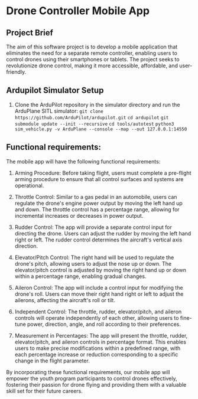 # Drone Controller Mobile App

## Project Brief
The aim of this software project is to develop a mobile application that eliminates the need for a separate remote controller, enabling users to control drones using their smartphones or tablets. The project seeks to revolutionize drone control, making it more accessible, affordable, and user-friendly.

## Ardupilot Simulator Setup
1. Clone the ArduPilot repository in the simulator directory and run the ArduPlane SITL simulator:
`git clone https://github.com/ArduPilot/ardupilot.git`
`cd ardupilot`
`git submodule update --init --recursive`
`cd tools/autotest`
`python3 sim_vehicle.py -v ArduPlane --console --map --out 127.0.0.1:14550`

## Functional requirements:
The mobile app will have the following functional requirements:

1. Arming Procedure: Before taking flight, users must complete a pre-flight arming procedure to ensure that all control surfaces and systems are operational.

2. Throttle Control: Similar to a gas pedal in an automobile, users can regulate the drone's engine power output by moving the left hand up and down. The throttle control has a percentage range, allowing for incremental increases or decreases in power output.

3. Rudder Control: The app will provide a separate control input for directing the drone. Users can adjust the rudder by moving the left hand right or left. The rudder control determines the aircraft's vertical axis direction.

4. Elevator/Pitch Control: The right hand will be used to regulate the drone's pitch, allowing users to adjust the nose up or down. The elevator/pitch control is adjusted by moving the right hand up or down within a percentage range, enabling gradual changes.

5. Aileron Control: The app will include a control input for modifying the drone's roll. Users can move their right hand right or left to adjust the ailerons, affecting the aircraft's roll or tilt.

6. Independent Control: The throttle, rudder, elevator/pitch, and aileron controls will operate independently of each other, allowing users to fine-tune power, direction, angle, and roll according to their preferences.

7. Measurement in Percentages: The app will present the throttle, rudder, elevator/pitch, and aileron controls in percentage format. This enables users to make precise modifications within a predefined range, with each percentage increase or reduction corresponding to a specific change in the flight parameter.

By incorporating these functional requirements, our mobile app will empower the youth program participants to control drones effectively, fostering their passion for drone flying and providing them with a valuable skill set for their future careers.
